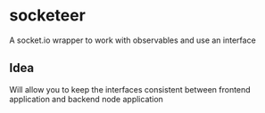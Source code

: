 # socketeer
A socket.io wrapper to work with observables and use an interface


## Idea

Will allow you to keep the interfaces consistent between frontend application and backend node application
